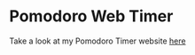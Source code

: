 # Pomodoro Web Timer

Take a look at my Pomodoro Timer website [here](https://pomodoro-web-timer-git-main-aldrin-simmys-projects.vercel.app/)

